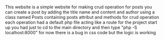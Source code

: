 This website is a simple website for making crud operation for posts you can create a post by adding the title name and content and author using a class named Posts containing posts attribut and methods for crud operation each operation had a default php file acting like a route 
for the project start up you had just to cd to the main directory and then type "php -S localhost:8000" for now there is a bug in css code but the logic is working
